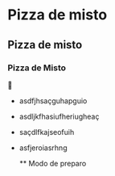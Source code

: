 # Pizza de misto

##  Pizza de misto

### Pizza de Misto

:pizza:

- asdfjhsaçguhapguio

- asdljkfhasiufheriugheaç

- saçdlfkajseofuih

- asfjeroiasrhng

  ** Modo de preparo

  

